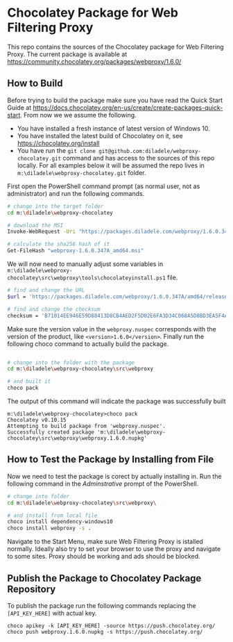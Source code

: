 # Chocolatey Package for Web Filtering Proxy

This repo contains the sources of the Chocolatey package for Web Filtering Proxy. The current package is available at https://community.chocolatey.org/packages/webproxy/1.6.0/

## How to Build

Before trying to build the package make sure you have read the Quick Start Guide at https://docs.chocolatey.org/en-us/create/create-packages-quick-start. From now we we assume the following.

* You have installed a fresh instance of latest version of Windows 10.
* You have installed the latest build of Chocolatey on it, see https://chocolatey.org/install
* You have run the ```git clone git@github.com:diladele/webproxy-chocolatey.git``` command and has access to the sources of this repo locally. For all examples below it will be assumed the repo lives in ```m:\diladele\webproxy-chocolatey.git``` folder.

First open the PowerShell command prompt (as normal user, not as administrator) and run the following commands.

```bash
# change into the target folder
cd m:\diladele\webproxy-chocolatey

# download the MSI
Invoke-WebRequest -Uri "https://packages.diladele.com/webproxy/1.6.0.347A/amd64/release/windows/webproxy-1.6.0.347A_amd64.msi" -OutFile "webproxy-1.6.0.347A_amd64.msi"

# calculate the sha256 hash of it
Get-FileHash "webproxy-1.6.0.347A_amd64.msi"

```

We will now need to manually adjust some variables in ``m:\diladele\webproxy-chocolatey\src\webproxy\tools\chocolateyinstall.ps1`` file.

```bash
# find and change the URL 
$url = 'https://packages.diladele.com/webproxy/1.6.0.347A/amd64/release/windows/webproxy-1.6.0.347A_amd64.msi'

# find and change the checksum
checksum = 'B71014EE946E59D88413D8CB4AED2F5D02E6FA3D34C068A5D8BD3EA5F4AAD83C'
```

Make sure the version value in the ```webproxy.nuspec``` corresponds with the version of the product, like ```<version>1.6.0</version>```. Finally run the following choco command to actually build the package.

```bash

# change into the folder with the package
cd m:\diladele\webproxy-chocolatey\src\webproxy

# and built it
choco pack
```

The output of this command will indicate the package was successfully built

```
m:\diladele\webproxy-chocolatey>choco pack
Chocolatey v0.10.15
Attempting to build package from 'webproxy.nuspec'.
Successfully created package 'm:\diladele\webproxy-chocolatey\src\webproxy\webproxy.1.6.0.nupkg'
```

## How to Test the Package by Installing from File

Now we need to test the package is corect by actually installing in. Run the following command in the *Adminstrative* prompt of the PowerShell.

```bash
# change into folder
cd m:\diladele\webproxy-chocolatey\src\webproxy\

# and install from local file
choco install dependency-windows10
choco install webproxy -s .
```

Navigate to the Start Menu, make sure Web Filtering Proxy is istalled normally. Ideally also try to set your browser to use the proxy and navigate to some sites. Proxy should be working and ads should be blocked.

## Publish the Package to Chocolatey Package Repository

To publish the package run the following commands replacing the ```[API_KEY_HERE]``` with actual key.

```
choco apikey -k [API_KEY_HERE] -source https://push.chocolatey.org/
choco push webproxy.1.6.0.nupkg -s https://push.chocolatey.org/
```